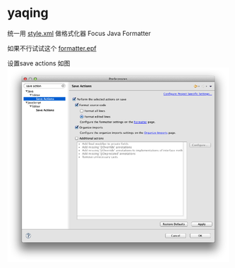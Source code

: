 yaqing
======

统一用 <a href="style.xml">style.xml</a> 做格式化器 Focus Java Formatter

如果不行试试这个 <a href="formatter.epf">formatter.epf</a>


设置save actions 如图 <img src="style.png" width="800"> 